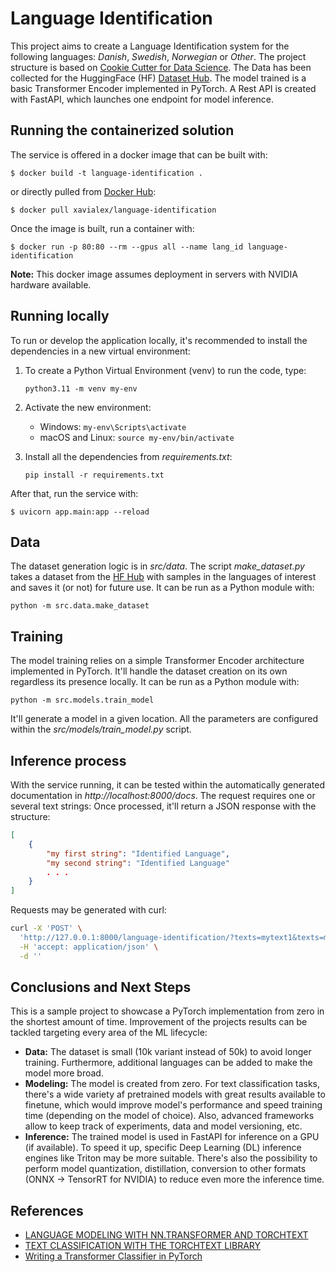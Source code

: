 # Language Identification

This project aims to create a Language Identification system for the following languages: *Danish*, *Swedish*, *Norwegian* or *Other*. The project structure is based on [Cookie Cutter for Data Science](https://drivendata.github.io/cookiecutter-data-science/). The Data has been collected for the HuggingFace (HF) [Dataset Hub](https://huggingface.co/datasets/strombergnlp/nordic_langid). The model trained is a basic Transformer Encoder implemented in PyTorch. A Rest API is created with FastAPI, which launches one endpoint for model inference.

## Running the containerized solution

The service is offered in a docker image that can be built with:

`$ docker build -t language-identification .`

or directly pulled from [Docker Hub](https://hub.docker.com/repository/docker/xavialex/language-identification/general):

`$ docker pull xavialex/language-identification`

Once the image is built, run a container with:

`$ docker run -p 80:80 --rm --gpus all --name lang_id language-identification`

**Note:** This docker image assumes deployment in servers with NVIDIA hardware available.

## Running locally

To run or develop the application locally, it's recommended to install the dependencies in a new virtual environment:

1. To create a Python Virtual Environment (venv) to run the code, type:

    ```python3.11 -m venv my-env```

2. Activate the new environment:
    * Windows: ```my-env\Scripts\activate```
    * macOS and Linux: ```source my-env/bin/activate``` 

3. Install all the dependencies from *requirements.txt*:

    ```pip install -r requirements.txt```

After that, run the service with:

`$ uvicorn app.main:app --reload`

## Data

The dataset generation logic is in *src/data*. The script *make_dataset.py* takes a dataset from the [HF Hub](https://huggingface.co/datasets/strombergnlp/nordic_langid) with samples in the languages of interest and saves it (or not) for future use. It can be run as a Python module with:

`python -m src.data.make_dataset`

## Training

The model training relies on a simple Transformer Encoder architecture implemented in PyTorch. It'll handle the dataset creation on its own regardless its presence locally. It can be run as a Python module with:

`python -m src.models.train_model`

It'll generate a model in a given location. All the parameters are configured within the *src/models/train_model.py* script.

## Inference process

With the service running, it can be tested within the automatically generated documentation in *http://localhost:8000/docs*. The request requires one or several text strings: Once processed, it'll return a JSON response with the structure:

```json
[
    {
        "my first string": "Identified Language",
        "my second string": "Identified Language"
        . . . 
    }
]
```

Requests may be generated with curl:

```bash
curl -X 'POST' \
  'http://127.0.0.1:8000/language-identification/?texts=mytext1&texts=mytext2' \
  -H 'accept: application/json' \
  -d ''
```

## Conclusions and Next Steps

This is a sample project to showcase a PyTorch implementation from zero in the shortest amount of time. Improvement of the projects results can be tackled targeting every area of the ML lifecycle:
* **Data:** The dataset is small (10k variant instead of 50k) to avoid longer training. Furthermore, additional languages can be added to make the model more broad.
* **Modeling:** The model is created from zero. For text classification tasks, there's a wide variety af pretrained models with great results available to finetune, which would improve model's performance and speed training time (depending on the model of choice). Also, advanced frameworks allow to keep track of experiments, data and model versioning, etc.
* **Inference:** The trained model is used in FastAPI for inference on a GPU (if available). To speed it up, specific Deep Learning (DL) inference engines like Triton may be more suitable. There's also the possibility to perform model quantization, distillation, conversion to other formats (ONNX -> TensorRT for NVIDIA) to reduce even more the inference time.

## References

* [LANGUAGE MODELING WITH NN.TRANSFORMER AND TORCHTEXT](https://pytorch.org/tutorials/beginner/transformer_tutorial.html)
* [TEXT CLASSIFICATION WITH THE TORCHTEXT LIBRARY](https://pytorch.org/tutorials/beginner/text_sentiment_ngrams_tutorial.html)
* [Writing a Transformer Classifier in PyTorch](https://n8henrie.com/2021/08/writing-a-transformer-classifier-in-pytorch/)
